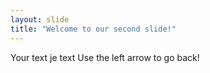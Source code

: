 ```yaml
---
layout: slide
title: "Welcome to our second slide!"
---
```

Your text je text
Use the left arrow to go back!
